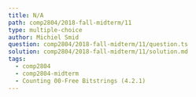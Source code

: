 ```yaml
---
title: N/A
path: comp2804/2018-fall-midterm/11
type: multiple-choice
author: Michiel Smid
question: comp2804/2018-fall-midterm/11/question.ts
solution: comp2804/2018-fall-midterm/11/solution.md
tags:
  - comp2804
  - comp2804-midterm
  - Counting 00-Free Bitstrings (4.2.1)
---
```

